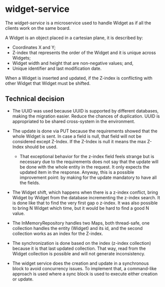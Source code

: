 # widget-service

The *widget-service* is a microservice used to handle Widget as if all the clients work on the same board.

A Widget is an object placed in a cartesian plane, it is described by: 
- Coordinates  X and Y;
- Z-index that represents the order of the Widget and it is unique across Widgets;
- Widget width and height that are non-negative values; and,
- Unique identifier and last modification date.

When a Widget is inserted and updated, if the Z-index is conflicting with other Widget that Widget must be shifted.

## Technical decision

- The UUID was used because UUID is supported by different databases, making the migration easier. Reduce the chances of duplication. UUID is appropriated to be shared cross-system in the environment. 

- The update is done via PUT because the requirements showed that the whole Widget is sent. In case a field is null, that field will not be considered except Z-Index. If the Z-Index is null it means the max Z-Index should be used.

  - That exceptional behavior for the z-index field feels strange but is necessary due to the requirements does not say that the update will be done with the whole entity in the request. It only expects the updated item in the response. Anyway, this is a possible improvement point: by making for the update mandatory to have all the fields.

- The Widget shift, which happens when there is a z-index conflict, bring Widget by Widget from the database incrementing the z-index search. It is done like that to find the very first gap o z-index. It was also possible to bring N Widget which time, but it would be hard to find a good N value.

- The InMemoryRepository handles two Maps, both thread-safe, one collection handles the entity (Widget) and its id, and the second collection works as an index for the Z-index.

- The synchronization is done based on the index (z-index collection) because it is that last updated collection. That way, read from the Widget collection is possible and will not generate inconsistency.

- The widget service does the creation and update in a synchronous block to avoid concurrency issues. To implement that, a command-like approach is used where a sync block is used to execute either creation or update.

